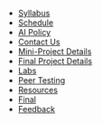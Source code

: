 - [Syllabus](syllabus)
- [Schedule](schedule)
- [AI Policy](ai-policy)
- [Contact Us](teaching-team)
- [Mini-Project Details](mini-project)
- [Final Project Details](project)
- [Labs](labs)
- [Peer Testing](peer-testing)
- [Resources](resources)
- [Final](final)
- [Feedback](feedback)
<!-- - **LMS Links**
- [![Calendar Icon](https://icongr.am/fontawesome/calendar.svg?size=16&color=808080)Calendar](https://canvas.sfu.ca/courses/44038/calendar)
- [![Assignments Icon](https://icongr.am/fontawesome/pencil.svg?size=16&color=808080)Assignments](https://canvas.sfu.ca/courses/44038/assignments )
- [![Quizzes Icon](https://icongr.am/fontawesome/check-circle.svg?size=16&color=808080)Quizzes](https://canvas.sfu.ca/courses/44038/quizzes)
- [![Class Discussions Icon](https://icongr.am/fontawesome/comments-o.svg?size=16&color=808080)Class Discussions](https://canvas.sfu.ca/courses/44038/discussion_topics)
- [![Grades Icon](https://icongr.am/fontawesome/calculator.svg?size=16&color=808080)Grades](https://canvas.sfu.ca/courses/44038/gradebook)
- [![Syllabus Icon](https://icongr.am/fontawesome/list.svg?size=16&color=808080)Syllabus](https://canvas.sfu.ca/courses/44038/assignments/syllabus) -->